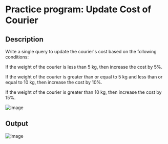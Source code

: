 # Practice program: Update Cost of Courier

## Description

Write a single query to update the courier's cost based on the following conditions:

If the weight of the courier is less than 5 kg, then increase the cost by 5%.

If the weight of the courier is greater than or equal to 5 kg and less than or equal to 10 kg, then increase the cost by 10%.

If the weight of the courier is greater than 10 kg, then increase the cost by 15%.

![image](https://github.com/Tan12d/PWC_RDBMS_using_Oracle/assets/100254217/21877320-736c-4fd7-9169-5921b10eead9)

## Output

![image](https://github.com/Tan12d/PWC_RDBMS_using_Oracle/assets/100254217/0578ccb0-5893-48f9-b883-1629bd83d515)
